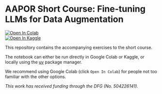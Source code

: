 # AAPOR Short Course: Fine-tuning LLMs for Data Augmentation

<a target="_blank" href="https://colab.research.google.com/github/tobihol/aapor-finetuning/blob/main/demo.ipynb">
  <img src="https://colab.research.google.com/assets/colab-badge.svg" alt="Open In Colab"/>
</a>
<br>
<a target="_blank" href="https://www.kaggle.com/kernels/welcome?src=https://github.com/tobihol/aapor-finetuning/blob/main/demo.ipynb">
  <img src="https://kaggle.com/static/images/open-in-kaggle.svg" alt="Open In Kaggle"/>
</a>

This repository contains the accompanying exercises to the short course.

The notebook can either be run directly in Google Colab or Kaggle, or locally using the [uv](https://github.com/astral-sh/uv) package manager.

We recommend using Google Colab (click `Open In Colab`) for people not too familiar with the other options.

*This work has received funding through the DFG (No. 504226141).*
